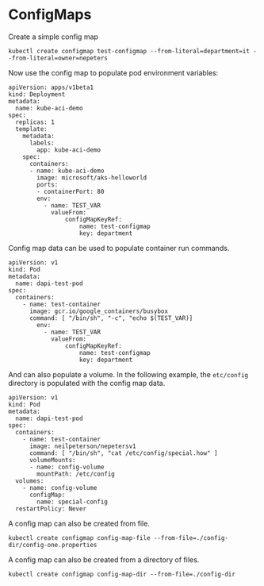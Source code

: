 # ConfigMaps

Create a simple config map

```
kubectl create configmap test-configmap --from-literal=department=it --from-literal=owner=nepeters
```

Now use the config map to populate pod environment variables:

```
apiVersion: apps/v1beta1
kind: Deployment
metadata:
  name: kube-aci-demo
spec:
  replicas: 1
  template:
    metadata:
      labels:
        app: kube-aci-demo
    spec:
      containers:
      - name: kube-aci-demo
        image: microsoft/aks-helloworld
        ports:
        - containerPort: 80
        env:
          - name: TEST_VAR
            valueFrom:
                configMapKeyRef:
                    name: test-configmap
                    key: department
```

Config map data can be used to populate container run commands.

```
apiVersion: v1
kind: Pod
metadata:
  name: dapi-test-pod
spec:
  containers:
    - name: test-container
      image: gcr.io/google_containers/busybox
      command: [ "/bin/sh", "-c", "echo $(TEST_VAR)]
        env:
          - name: TEST_VAR
            valueFrom:
                configMapKeyRef:
                    name: test-configmap
                    key: department
```

And can also populate a volume. In the following example, the `etc/config` directory is populated with the config map data.

```
apiVersion: v1
kind: Pod
metadata:
  name: dapi-test-pod
spec:
  containers:
    - name: test-container
      image: neilpeterson/nepetersv1
      command: [ "/bin/sh", "cat /etc/config/special.how" ]
      volumeMounts:
      - name: config-volume
        mountPath: /etc/config
  volumes:
    - name: config-volume
      configMap:
        name: special-config
  restartPolicy: Never
```

A config map can also be created from file.

```
kubectl create configmap config-map-file --from-file=./config-dir/config-one.properties
```

A config map can also be created from a directory of files.

```
kubectl create configmap config-map-dir --from-file=./config-dir
```
